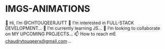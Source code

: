 # IMGS-ANIMATIONS
👋 Hi, I’m @CHTOUQEERJUTT
👀 I’m interested in FULL-STACK DEVELOPMENT...
🌱 I’m currently learning JS...
💞️ I’m looking to collaborate on MY UPCOMING PROJECTS...
📫 How to reach mE
chaudrytouqeerx@gmail.com
..
